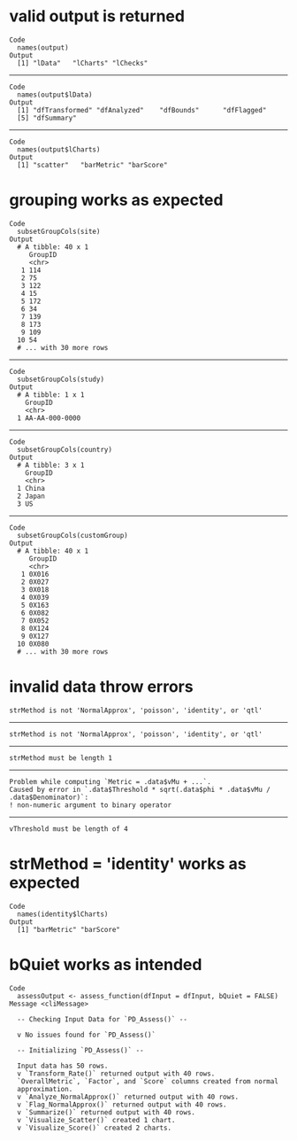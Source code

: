 # valid output is returned

    Code
      names(output)
    Output
      [1] "lData"   "lCharts" "lChecks"

---

    Code
      names(output$lData)
    Output
      [1] "dfTransformed" "dfAnalyzed"    "dfBounds"      "dfFlagged"    
      [5] "dfSummary"    

---

    Code
      names(output$lCharts)
    Output
      [1] "scatter"   "barMetric" "barScore" 

# grouping works as expected

    Code
      subsetGroupCols(site)
    Output
      # A tibble: 40 x 1
         GroupID
         <chr>  
       1 114    
       2 75     
       3 122    
       4 15     
       5 172    
       6 34     
       7 139    
       8 173    
       9 109    
      10 54     
      # ... with 30 more rows

---

    Code
      subsetGroupCols(study)
    Output
      # A tibble: 1 x 1
        GroupID       
        <chr>         
      1 AA-AA-000-0000

---

    Code
      subsetGroupCols(country)
    Output
      # A tibble: 3 x 1
        GroupID
        <chr>  
      1 China  
      2 Japan  
      3 US     

---

    Code
      subsetGroupCols(customGroup)
    Output
      # A tibble: 40 x 1
         GroupID
         <chr>  
       1 0X016  
       2 0X027  
       3 0X018  
       4 0X039  
       5 0X163  
       6 0X082  
       7 0X052  
       8 0X124  
       9 0X127  
      10 0X080  
      # ... with 30 more rows

# invalid data throw errors

    strMethod is not 'NormalApprox', 'poisson', 'identity', or 'qtl'

---

    strMethod is not 'NormalApprox', 'poisson', 'identity', or 'qtl'

---

    strMethod must be length 1

---

    Problem while computing `Metric = .data$vMu + ...`.
    Caused by error in `.data$Threshold * sqrt(.data$phi * .data$vMu / .data$Denominator)`:
    ! non-numeric argument to binary operator

---

    vThreshold must be length of 4

# strMethod = 'identity' works as expected

    Code
      names(identity$lCharts)
    Output
      [1] "barMetric" "barScore" 

# bQuiet works as intended

    Code
      assessOutput <- assess_function(dfInput = dfInput, bQuiet = FALSE)
    Message <cliMessage>
      
      -- Checking Input Data for `PD_Assess()` --
      
      v No issues found for `PD_Assess()`
      
      -- Initializing `PD_Assess()` --
      
      Input data has 50 rows.
      v `Transform_Rate()` returned output with 40 rows.
      `OverallMetric`, `Factor`, and `Score` columns created from normal
      approximation.
      v `Analyze_NormalApprox()` returned output with 40 rows.
      v `Flag_NormalApprox()` returned output with 40 rows.
      v `Summarize()` returned output with 40 rows.
      v `Visualize_Scatter()` created 1 chart.
      v `Visualize_Score()` created 2 charts.

